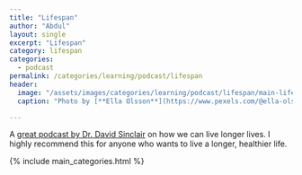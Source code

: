 ```yaml
---
title: "Lifespan"
author: "Abdul"
layout: single
excerpt: "Lifespan"
category: lifespan
categories:
  - podcast
permalink: /categories/learning/podcast/lifespan
header:
  image: "/assets/images/categories/learning/podcast/lifespan/main-lifespan.jpeg"
  caption: "Photo by [**Ella Olsson**](https://www.pexels.com/@ella-olsson-572949?utm_content=attributionCopyText&utm_medium=referral&utm_source=pexels) from [**Pexels**](https://www.pexels.com/photo/photo-of-vegetable-salad-in-bowls-1640770/?utm_content=attributionCopyText&utm_medium=referral&utm_source=pexels)"

---
```

A [great podcast by Dr. David Sinclair](https://www.youtube.com/c/DavidSinclairPodcast) on how we can live longer lives. I highly recommend this for anyone who wants to live a longer, healthier life.

{% include main_categories.html %}
